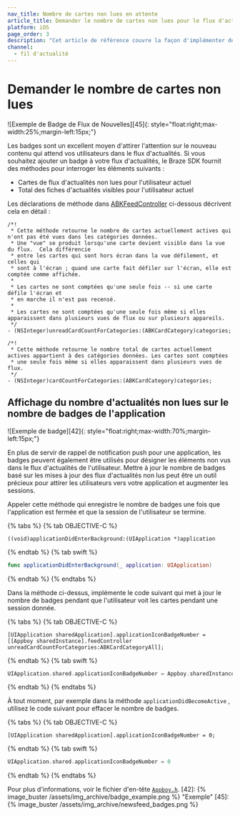 ```yaml
---
nav_title: Nombre de cartes non lues en attente
article_title: Demander le nombre de cartes non lues pour le flux d'actualités pour iOS
platform: iOS
page_order: 3
description: "Cet article de référence couvre la façon d'implémenter des indicateurs de lecture et de lecture dans votre flux d'actualités pour votre application iOS."
channel:
  - fil d'actualité
---
```


# Demander le nombre de cartes non lues

!\[Exemple de Badge de Flux de Nouvelles\]\[45\]{: style="float:right;max-width:25%;margin-left:15px;"}

Les badges sont un excellent moyen d'attirer l'attention sur le nouveau contenu qui attend vos utilisateurs dans le flux d'actualités. Si vous souhaitez ajouter un badge à votre flux d'actualités, le Braze SDK fournit des méthodes pour interroger les éléments suivants :

- Cartes de flux d'actualités non lues pour l'utilisateur actuel
- Total des fiches d'actualités visibles pour l'utilisateur actuel

Les déclarations de méthode dans [ABKFeedController][44] ci-dessous décrivent cela en détail :

```objc
/*!
 * Cette méthode retourne le nombre de cartes actuellement actives qui n'ont pas été vues dans les catégories données.
 * Une "vue" se produit lorsqu'une carte devient visible dans la vue du flux.  Cela différencie
 * entre les cartes qui sont hors écran dans la vue défilement, et celles qui
 * sont à l'écran ; quand une carte fait défiler sur l'écran, elle est comptée comme affichée.
 *
 * Les cartes ne sont comptées qu'une seule fois -- si une carte défile l'écran et
 * en marche il n'est pas recensé.
 *
 * Les cartes ne sont comptées qu'une seule fois même si elles apparaissent dans plusieurs vues de flux ou sur plusieurs appareils.
 */
- (NSInteger)unreadCardCountForCategories:(ABKCardCategory)categories;

/*!
 * Cette méthode retourne le nombre total de cartes actuellement actives appartient à des catégories données. Les cartes sont comptées
 * une seule fois même si elles apparaissent dans plusieurs vues de flux.
 */
- (NSInteger)cardCountForCategories:(ABKCardCategory)categories;
```

## Affichage du nombre d'actualités non lues sur le nombre de badges de l'application

!\[Exemple de badge\]\[42\]{: style="float:right;max-width:70%;margin-left:15px;"}

En plus de servir de rappel de notification push pour une application, les badges peuvent également être utilisés pour désigner les éléments non vus dans le flux d'actualités de l'utilisateur. Mettre à jour le nombre de badges basé sur les mises à jour des flux d'actualités non lus peut être un outil précieux pour attirer les utilisateurs vers votre application et augmenter les sessions.

Appeler cette méthode qui enregistre le nombre de badges une fois que l'application est fermée et que la session de l'utilisateur se termine.

{% tabs %}
{% tab OBJECTIVE-C %}

```objc
((void)applicationDidEnterBackground:(UIApplication *)application
```

{% endtab %}
{% tab swift %}

```swift
func applicationDidEnterBackground(_ application: UIApplication)
```

{% endtab %}
{% endtabs %}

Dans la méthode ci-dessus, implémente le code suivant qui met à jour le nombre de badges pendant que l'utilisateur voit les cartes pendant une session donnée.

{% tabs %}
{% tab OBJECTIVE-C %}

```objc
[UIApplication sharedApplication].applicationIconBadgeNumber = [[Appboy sharedInstance].feedController unreadCardCountForCategories:ABKCardCategoryAll];
```

{% endtab %}
{% tab swift %}

```swift
UIApplication.shared.applicationIconBadgeNumber = Appboy.sharedInstance()?.feedController.unreadCardCount(forCategories: ABKCardCategory.all) ?? 0
```

{% endtab %}
{% endtabs %}

À tout moment, par exemple dans la méthode `applicationDidBecomeActive` , utilisez le code suivant pour effacer le nombre de badges.

{% tabs %}
{% tab OBJECTIVE-C %}

```objc
[UIApplication sharedApplication].applicationIconBadgeNumber = 0;
```

{% endtab %}
{% tab swift %}

```swift
UIApplication.shared.applicationIconBadgeNumber = 0
```

{% endtab %}
{% endtabs %}

Pour plus d'informations, voir le fichier d'en-tête [`Appboy.h`][15].
[42]: {% image_buster /assets/img_archive/badge_example.png %} "Exemple" [45]: {% image_buster /assets/img_archive/newsfeed_badges.png %}

[15]: https://github.com/Appboy/appboy-ios-sdk/blob/master/AppboyKit/include/Appboy.h "Appboy.h Header File"
[44]: http://appboy.github.io/appboy-ios-sdk/docs/interface_a_b_k_feed_controller.html "abk feed controller"
